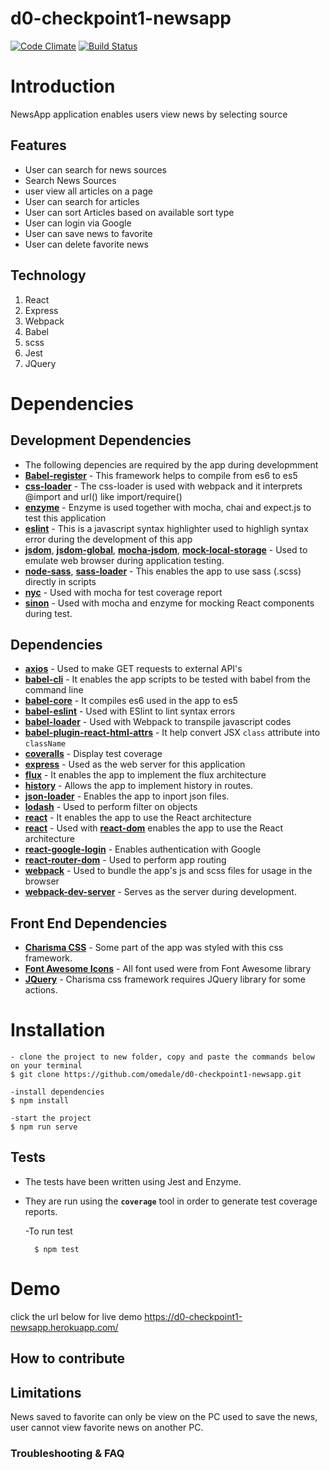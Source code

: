 # d0-checkpoint1-newsapp

[![Code Climate](https://codeclimate.com/github/omedale/d0-checkpoint1-newsapp/badges/gpa.svg)](https://codeclimate.com/github/omedale/d0-checkpoint1-newsapp)
[![Build Status](https://travis-ci.org/omedale/d0-checkpoint1-newsapp.svg?branch=chore/fix-npm-script)](https://travis-ci.org/omedale/d0-checkpoint1-newsapp)

# Introduction
NewsApp application enables users view news by selecting source
## Features
<ul>
<li>User can search for news sources</li>
<li>Search News Sources</li>
<li>user view all articles on a page</li>
<li>User can search for articles</li>
<li>User can sort Articles based on available sort type</li>
<li>User can login via Google</li>
<li>User can save news to favorite</li>
<li>User can delete favorite news</li>
</ul>

## Technology

1. React
2. Express
3. Webpack
4. Babel
5. scss
6. Jest
7. JQuery

# Dependencies

## Development Dependencies
*  The following depencies are required by the app during developmment
  *  **[Babel-register](https://www.npmjs.com/package/babel-register)** - This framework helps to compile from es6 to es5
  *  **[css-loader](https://www.npmjs.com/package/css-loader)** - The  css-loader is used with webpack and it interprets @import and url() like import/require()
  *  **[enzyme](https://www.npmjs.com/package/enzyme)** - Enzyme is used together with mocha, chai and expect.js to test this application
  *  **[eslint](https://www.npmjs.com/package/eslint)** - This is a javascript syntax highlighter used to highligh syntax error during the development of this app
  *  **[jsdom](https://www.npmjs.com/package/jsdom)**, **[jsdom-global](https://www.npmjs.com/package/jsdom-global)**, **[mocha-jsdom](https://www.npmjs.com/package/mocha-jsdom)**, **[mock-local-storage](https://www.npmjs.com/package/mock-local-storage)** - Used to emulate web browser during application testing.
   *  **[node-sass](https://www.npmjs.com/package/node-sass)**, **[sass-loader](https://www.npmjs.com/package/sass-loader)** - This enables the app to use sass (.scss) directly in scripts
  *  **[nyc](https://www.npmjs.com/package/nyc)** - Used with mocha for test coverage report
  *  **[sinon](https://www.npmjs.com/package/sinon)** - Used with mocha and enzyme for mocking React components during test.

  ## Dependencies

*  **[axios](https://www.npmjs.com/package/axios)** - Used to make GET requests to external API's
*  **[babel-cli](https://www.npmjs.com/package/babel-cli)** - It enables the app scripts to be tested with babel from the command line
*  **[babel-core](https://www.npmjs.com/package/babel-core)** - It compiles es6 used in the app to es5
*  **[babel-eslint](https://www.npmjs.com/package/babel-eslint)** - Used with ESlint to lint syntax errors
*  **[babel-loader](https://www.npmjs.com/package/babel-loader)** - Used with Webpack to transpile javascript codes
*  **[babel-plugin-react-html-attrs](https://www.npmjs.com/package/babel-plugin-react-html-attrs)** - It help convert JSX `class` attribute into `className` 
*  **[coveralls](https://www.npmjs.com/package/coveralls)** - Display test coverage
*  **[express](https://www.npmjs.com/package/express)** - Used as the web server for this application
*  **[flux](https://www.npmjs.com/package/flux)** - It enables the app to implement the flux architecture
*  **[history](https://www.npmjs.com/package/history)** - Allows the app to implement history in routes.
*  **[json-loader](https://www.npmjs.com/package/json-loader)** - Enables the app to inport json files.
*  **[lodash](https://www.npmjs.com/package/lodash)** - Used to perform filter on objects
*  **[react](https://www.npmjs.com/package/react)** - It enables the app to use the React architecture
*  **[react](https://www.npmjs.com/package/react)** - Used with **[react-dom](https://www.npmjs.com/package/react-dom)** enables the app to use the React architecture
*  **[react-google-login](https://www.npmjs.com/package/react-google-login)** - Enables authentication with Google
*  **[react-router-dom](https://www.npmjs.com/package/react-router-dom)** - Used to perform app routing
*  **[webpack](https://www.npmjs.com/package/react-router-dom)** - Used to bundle the app's js and scss files for usage in the browser
*  **[webpack-dev-server](https://www.npmjs.com/package/webpack-dev-server)** - Serves as the server during development.

## Front End Dependencies
*  **[Charisma CSS](https://usman.it/themes/charisma/)** - Some part of the app was styled with this css framework.
*  **[Font Awesome Icons](https://fontawesome.io/icons/)** - All font used were from Font Awesome library 
*  **[JQuery](https://)** - Charisma css framework requires JQuery library for some actions. 


# Installation

    - clone the project to new folder, copy and paste the commands below on your terminal
    $ git clone https://github.com/omedale/d0-checkpoint1-newsapp.git

    -install dependencies
    $ npm install

    -start the project
    $ npm run serve


## Tests
*  The tests have been written using Jest and Enzyme.
*  They are run using the **`coverage`** tool in order to generate test coverage reports.

     -To run test

         $ npm test

# Demo
click the url below for live demo
https://d0-checkpoint1-newsapp.herokuapp.com/


## How to contribute

## Limitations
News saved to favorite can only be view on the PC used to save the news, user cannot view favorite news on another PC.

### Troubleshooting & FAQ
